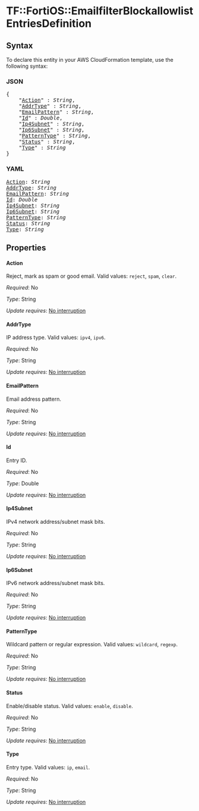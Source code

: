 # TF::FortiOS::EmailfilterBlockallowlist EntriesDefinition

## Syntax

To declare this entity in your AWS CloudFormation template, use the following syntax:

### JSON

<pre>
{
    "<a href="#action" title="Action">Action</a>" : <i>String</i>,
    "<a href="#addrtype" title="AddrType">AddrType</a>" : <i>String</i>,
    "<a href="#emailpattern" title="EmailPattern">EmailPattern</a>" : <i>String</i>,
    "<a href="#id" title="Id">Id</a>" : <i>Double</i>,
    "<a href="#ip4subnet" title="Ip4Subnet">Ip4Subnet</a>" : <i>String</i>,
    "<a href="#ip6subnet" title="Ip6Subnet">Ip6Subnet</a>" : <i>String</i>,
    "<a href="#patterntype" title="PatternType">PatternType</a>" : <i>String</i>,
    "<a href="#status" title="Status">Status</a>" : <i>String</i>,
    "<a href="#type" title="Type">Type</a>" : <i>String</i>
}
</pre>

### YAML

<pre>
<a href="#action" title="Action">Action</a>: <i>String</i>
<a href="#addrtype" title="AddrType">AddrType</a>: <i>String</i>
<a href="#emailpattern" title="EmailPattern">EmailPattern</a>: <i>String</i>
<a href="#id" title="Id">Id</a>: <i>Double</i>
<a href="#ip4subnet" title="Ip4Subnet">Ip4Subnet</a>: <i>String</i>
<a href="#ip6subnet" title="Ip6Subnet">Ip6Subnet</a>: <i>String</i>
<a href="#patterntype" title="PatternType">PatternType</a>: <i>String</i>
<a href="#status" title="Status">Status</a>: <i>String</i>
<a href="#type" title="Type">Type</a>: <i>String</i>
</pre>

## Properties

#### Action

Reject, mark as spam or good email. Valid values: `reject`, `spam`, `clear`.

_Required_: No

_Type_: String

_Update requires_: [No interruption](https://docs.aws.amazon.com/AWSCloudFormation/latest/UserGuide/using-cfn-updating-stacks-update-behaviors.html#update-no-interrupt)

#### AddrType

IP address type. Valid values: `ipv4`, `ipv6`.

_Required_: No

_Type_: String

_Update requires_: [No interruption](https://docs.aws.amazon.com/AWSCloudFormation/latest/UserGuide/using-cfn-updating-stacks-update-behaviors.html#update-no-interrupt)

#### EmailPattern

Email address pattern.

_Required_: No

_Type_: String

_Update requires_: [No interruption](https://docs.aws.amazon.com/AWSCloudFormation/latest/UserGuide/using-cfn-updating-stacks-update-behaviors.html#update-no-interrupt)

#### Id

Entry ID.

_Required_: No

_Type_: Double

_Update requires_: [No interruption](https://docs.aws.amazon.com/AWSCloudFormation/latest/UserGuide/using-cfn-updating-stacks-update-behaviors.html#update-no-interrupt)

#### Ip4Subnet

IPv4 network address/subnet mask bits.

_Required_: No

_Type_: String

_Update requires_: [No interruption](https://docs.aws.amazon.com/AWSCloudFormation/latest/UserGuide/using-cfn-updating-stacks-update-behaviors.html#update-no-interrupt)

#### Ip6Subnet

IPv6 network address/subnet mask bits.

_Required_: No

_Type_: String

_Update requires_: [No interruption](https://docs.aws.amazon.com/AWSCloudFormation/latest/UserGuide/using-cfn-updating-stacks-update-behaviors.html#update-no-interrupt)

#### PatternType

Wildcard pattern or regular expression. Valid values: `wildcard`, `regexp`.

_Required_: No

_Type_: String

_Update requires_: [No interruption](https://docs.aws.amazon.com/AWSCloudFormation/latest/UserGuide/using-cfn-updating-stacks-update-behaviors.html#update-no-interrupt)

#### Status

Enable/disable status. Valid values: `enable`, `disable`.

_Required_: No

_Type_: String

_Update requires_: [No interruption](https://docs.aws.amazon.com/AWSCloudFormation/latest/UserGuide/using-cfn-updating-stacks-update-behaviors.html#update-no-interrupt)

#### Type

Entry type. Valid values: `ip`, `email`.

_Required_: No

_Type_: String

_Update requires_: [No interruption](https://docs.aws.amazon.com/AWSCloudFormation/latest/UserGuide/using-cfn-updating-stacks-update-behaviors.html#update-no-interrupt)

